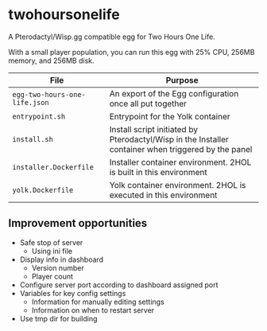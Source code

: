 # twohoursonelife
A Pterodactyl/Wisp.gg compatible egg for Two Hours One Life.

With a small player population, you can run this egg with 25% CPU, 256MB memory, and 256MB disk.

| File                          | Purpose                                                                                             |
| ----------------------------- | --------------------------------------------------------------------------------------------------- |
| `egg-two-hours-one-life.json` | An export of the Egg configuration once all put together                                            |
| `entrypoint.sh`               | Entrypoint for the Yolk container                                                                   |
| `install.sh`                  | Install script initiated by Pterodactyl/Wisp in the Installer container when triggered by the panel |
| `installer.Dockerfile`        | Installer container environment. 2HOL is built in this environment                                  |
| `yolk.Dockerfile`             | Yolk container environment. 2HOL is executed in this environment                                    |

## Improvement opportunities
- Safe stop of server
  - Using ini file
- Display info in dashboard
  - Version number
  - Player count
- Configure server port according to dashboard assigned port
- Variables for key config settings
  - Information for manually editing settings
  - Information on when to restart server
- Use tmp dir for building
